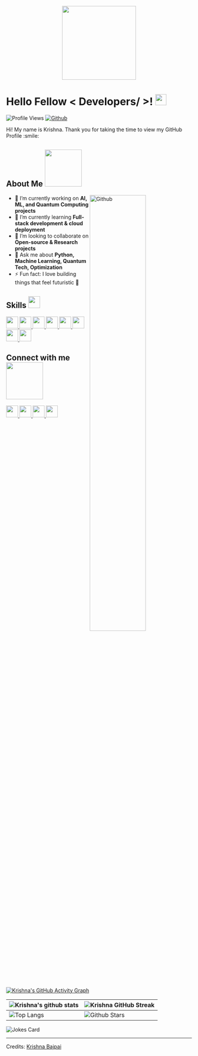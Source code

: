 <p align="center">
    <img width="200" src="[https://github.com/krish567366/krish567366/blob/main/me.jpg](https://github.com/krish567366/krish567366/blob/main/me.jpg)">
</p>

<h1> Hello Fellow < Developers/ >! <img src="https://raw.githubusercontent.com/MartinHeinz/MartinHeinz/master/wave.gif" width=30px> </h1>
<p align='center'>
</p>

![Profile Views](https://komarev.com/ghpvc/?username=krish567366&label=Profile%20Views&color=0e75b6&style=flat)
[![Github](https://img.shields.io/github/followers/krish567366?label=Follow&style=social)](https://github.com/krish567366)

<div size='20px'> Hi! My name is Krishna. Thank you for taking the time to view my GitHub Profile :smile:
</div>

<h2> About Me <img src="https://media0.giphy.com/media/KDDpcKigbfFpnejZs6/giphy.gif" width=100px></h2>

<img width="55%" align="right" alt="Github" src="https://raw.githubusercontent.com/onimur/.github/master/.resources/git-header.svg" />

- 🔭 I’m currently working on **AI, ML, and Quantum Computing projects**  
- 🌱 I’m currently learning **Full-stack development & cloud deployment**  
- 👯 I’m looking to collaborate on **Open-source & Research projects**  
- 💬 Ask me about **Python, Machine Learning, Quantum Tech, Optimization**  
- ⚡ Fun fact: I love building things that feel futuristic 🚀  

<h2> Skills <img src="https://media2.giphy.com/media/QssGEmpkyEOhBCb7e1/giphy.gif" width=32px></h2>

<a href="https://github.com/krish567366?tab=repositories&language=python"> <img width="32px" src="https://raw.githubusercontent.com/rahulbanerjee26/githubAboutMeGenerator/main/icons/python.svg"> </a>
<a href="https://github.com/krish567366?tab=repositories&language=javascript"> <img width="32px" src="https://raw.githubusercontent.com/rahulbanerjee26/githubAboutMeGenerator/main/icons/javascript.svg"> </a>
<a href="https://github.com/krish567366?tab=repositories&language=reactjs"> <img width="32px" src="https://raw.githubusercontent.com/rahulbanerjee26/githubAboutMeGenerator/main/icons/reactjs.svg"> </a>
<a href="https://github.com/krish567366?tab=repositories&language=cpp"> <img width="32px" src="https://raw.githubusercontent.com/rahulbanerjee26/githubAboutMeGenerator/main/icons/cpp.svg"> </a>
<a href="https://github.com/krish567366?tab=repositories&language=c"> <img width="32px" src="https://raw.githubusercontent.com/rahulbanerjee26/githubAboutMeGenerator/main/icons/c.svg"> </a>
<a href="https://github.com/krish567366?tab=repositories&language=html"> <img width="32px" src="https://raw.githubusercontent.com/rahulbanerjee26/githubAboutMeGenerator/main/icons/html.svg"> </a>
<a href="https://github.com/krish567366?tab=repositories&language=css"> <img width="32px" src="https://raw.githubusercontent.com/rahulbanerjee26/githubAboutMeGenerator/main/icons/css.svg"> </a>
<a href="https://github.com/krish567366?tab=repositories&language=pytorch"> <img width="32px" src="https://raw.githubusercontent.com/rahulbanerjee26/githubAboutMeGenerator/main/icons/pytorch.svg"> </a>

<h2> Connect with me <img src="https://raw.githubusercontent.com/ShahriarShafin/ShahriarShafin/main/Assets/handshake.gif" width="100px"> </h2>

<a href="https://www.linkedin.com/in/bajpai-krishna"> <img width="32px" src="https://raw.githubusercontent.com/rahulbanerjee26/githubAboutMeGenerator/main/icons/linked-in-alt.svg"/> </a>
<a href="https://krishnabajpai.me"> <img width="32px" src="https://raw.githubusercontent.com/rahulbanerjee26/githubAboutMeGenerator/main/icons/portfolio.png"/> </a>
<a href="[https://pypi.org/user/bajpai__krishna/](https://pypi.org/user/bajpai__krishna/)"> <img width="32px" src="https://raw.githubusercontent.com/rahulbanerjee26/githubAboutMeGenerator/main/icons/python.svg"/> </a>
<a href="https://github.com/krish567366"> <img width="32px" src="https://raw.githubusercontent.com/rahulbanerjee26/githubAboutMeGenerator/main/icons/github.svg"/> </a>

<br>

[![Krishna's GitHub Activity Graph](https://github-readme-activity-graph.vercel.app/graph?username=krish567366&theme=tokyo-night)](https://github.com/ashutosh00710/github-readme-activity-graph)

| ![Krishna's github stats](https://github-readme-stats.vercel.app/api?username=krish567366&show_icons=true&theme=tokyonight) | ![Krishna GitHub Streak](https://github-readme-streak-stats.herokuapp.com/?user=krish567366&theme=tokyonight) |
| --- | --- |
| ![Top Langs](https://github-readme-stats.vercel.app/api/top-langs/?username=krish567366&theme=tokyonight) | ![Github Stars](https://github-readme-stats.vercel.app/api?username=krish567366&show_icons=true&locale=en&count_private=true&hide_rank=true&custom_title=My%20GitHub%20Stats&disable_animations=true&theme=tokyonight) |

![Jokes Card](https://readme-jokes.vercel.app/api?theme=tokyonight)

---

Credits: [Krishna Bajpai](https://github.com/krish567366)  
